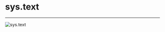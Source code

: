 # sys.text

---

![sys.text](https://user-images.githubusercontent.com/185555/195757588-a539929e-de26-46fc-927a-e0dc00a73b45.png)
